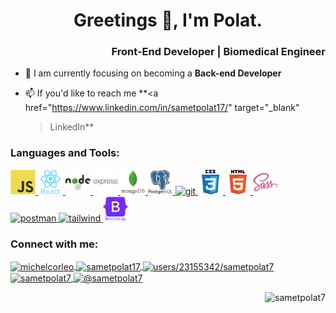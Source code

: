 <h1 align="center">Greetings 👋, I'm Polat.</h1>
<h3 align="right">Front-End Developer | Biomedical Engineer</h3>

- 🌱 I am currently focusing on becoming a **Back-end Developer**

- 📫 If you'd like to reach me **<a href="https://www.linkedin.com/in/sametpolat17/" target="_blank"
    >LinkedIn</a>**

<h3 align="left">Languages and Tools:</h3>
<p align="left">
    <a href="https://developer.mozilla.org/en-US/docs/Web/JavaScript" target="_blank" rel="noreferrer"
        >
        <img src="https://raw.githubusercontent.com/devicons/devicon/master/icons/javascript/javascript-original.svg"
            alt="javascript" width="40" height="40" />
    </a>
    <a href="https://reactjs.org/" target="_blank" rel="noreferrer" >
        <img src="https://raw.githubusercontent.com/devicons/devicon/master/icons/react/react-original-wordmark.svg"
            alt="react" width="40" height="40" />
    </a>
    <a href="https://nodejs.org" target="_blank" rel="noreferrer" >
        <img src="https://raw.githubusercontent.com/devicons/devicon/master/icons/nodejs/nodejs-original-wordmark.svg"
            alt="nodejs" width="40" height="40" />
    </a>
    <a href="https://expressjs.com" target="_blank" rel="noreferrer" >
        <img src="https://raw.githubusercontent.com/devicons/devicon/master/icons/express/express-original-wordmark.svg"
            alt="express" width="40" height="40" />
    </a>
    <a href="https://www.mongodb.com/" target="_blank" rel="noreferrer" >
        <img src="https://raw.githubusercontent.com/devicons/devicon/master/icons/mongodb/mongodb-original-wordmark.svg"
            alt="mongodb" width="40" height="40" />
    </a>
    <a href="https://www.postgresql.org" target="_blank" rel="noreferrer" >
        <img src="https://raw.githubusercontent.com/devicons/devicon/master/icons/postgresql/postgresql-original-wordmark.svg"
            alt="postgresql" width="40" height="40" />
    </a>
    <a href="https://git-scm.com/" target="_blank" rel="noreferrer" >
        <img src="https://www.vectorlogo.zone/logos/git-scm/git-scm-icon.svg" alt="git" width="40" height="40" />
    </a>
    <a href="https://www.w3schools.com/css/" target="_blank" rel="noreferrer" >
        <img src="https://raw.githubusercontent.com/devicons/devicon/master/icons/css3/css3-original-wordmark.svg"
            alt="css3" width="40" height="40" />
    </a>
    <a href="https://www.w3.org/html/" target="_blank" rel="noreferrer" >
        <img src="https://raw.githubusercontent.com/devicons/devicon/master/icons/html5/html5-original-wordmark.svg"
            alt="html5" width="40" height="40" />
    </a>
    <a href="https://sass-lang.com" target="_blank" rel="noreferrer" >
        <img src="https://raw.githubusercontent.com/devicons/devicon/master/icons/sass/sass-original.svg" alt="sass"
            width="40" height="40" />
    </a>
    <a href="https://postman.com" target="_blank" rel="noreferrer" >
        <img src="https://www.vectorlogo.zone/logos/getpostman/getpostman-icon.svg" alt="postman" width="40"
            height="40" />
    </a>
    <a href="https://tailwindcss.com/" target="_blank" rel="noreferrer" >
        <img src="https://www.vectorlogo.zone/logos/tailwindcss/tailwindcss-icon.svg" alt="tailwind" width="40"
            height="40" />
    </a>
    <a href="https://getbootstrap.com" target="_blank" rel="noreferrer" >
        <img src="https://raw.githubusercontent.com/devicons/devicon/master/icons/bootstrap/bootstrap-plain-wordmark.svg"
            alt="bootstrap" width="40" height="40" />
    </a>
</p>

<h3 align="left">Connect with me:</h3>
<span align="left">
    <a href="https://twitter.com/michelcorleo" target="blank" >
        <img align="center"
            src="https://raw.githubusercontent.com/rahuldkjain/github-profile-readme-generator/master/src/images/icons/Social/twitter.svg"
            alt="michelcorleo" height="30" width="40" />
    </a>
    <a href="https://linkedin.com/in/sametpolat17" target="blank" >
        <img align="center"
            src="https://raw.githubusercontent.com/rahuldkjain/github-profile-readme-generator/master/src/images/icons/Social/linked-in-alt.svg"
            alt="sametpolat17" height="30" width="40" />
    </a>
    <a href="https://stackoverflow.com/users/users/23155342/sametpolat7" target="blank" >
        <img align="center"
            src="https://raw.githubusercontent.com/rahuldkjain/github-profile-readme-generator/master/src/images/icons/Social/stack-overflow.svg"
            alt="users/23155342/sametpolat7" height="30" width="40" />
    </a>
    <a href="https://instagram.com/sametpolat7" target="blank" >
        <img align="center"
            src="https://raw.githubusercontent.com/rahuldkjain/github-profile-readme-generator/master/src/images/icons/Social/instagram.svg"
            alt="sametpolat7" height="30" width="40" />
    </a>
    <a href="https://medium.com/@sametpolat7" target="blank" >
        <img align="center"
            src="https://raw.githubusercontent.com/rahuldkjain/github-profile-readme-generator/master/src/images/icons/Social/medium.svg"
            alt="@sametpolat7" height="30" width="40" />
    </a>
</span>

<span><img align="right"
        src="https://github-readme-stats.vercel.app/api/top-langs?username=sametpolat7&show_icons=true&locale=en&layout=compact"
        alt="sametpolat7" /></span>
